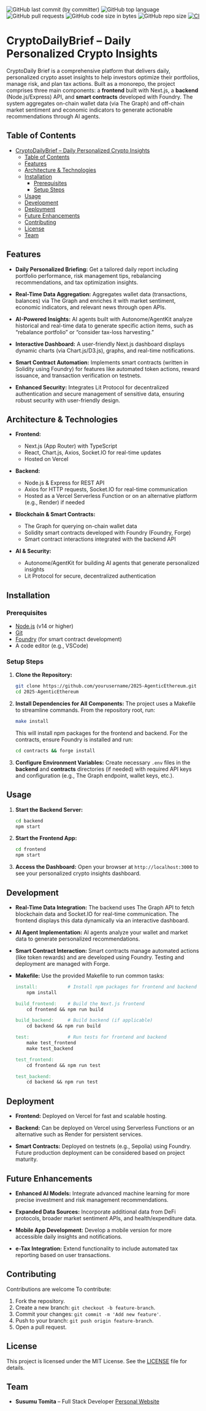 ![GitHub last commit (by committer)](https://img.shields.io/github/last-commit/susumutomita/2025-AgenticEthereum)
![GitHub top language](https://img.shields.io/github/languages/top/susumutomita/2025-AgenticEthereum)
![GitHub pull requests](https://img.shields.io/github/issues-pr/susumutomita/2025-AgenticEthereum)
![GitHub code size in bytes](https://img.shields.io/github/languages/code-size/susumutomita/2025-AgenticEthereum)
![GitHub repo size](https://img.shields.io/github/repo-size/susumutomita/2025-AgenticEthereum)
[![CI](https://img.shields.io/github/actions/workflow/status/susumutomita/2025-AgenticEthereum/ci.yml?branch=main)](https://github.com/susumutomita/2025-AgenticEthereum/actions/workflows/ci.yml)

# CryptoDailyBrief – Daily Personalized Crypto Insights

CryptoDaily Brief is a comprehensive platform that delivers daily, personalized crypto asset insights to help investors optimize their portfolios, manage risk, and plan tax actions. Built as a monorepo, the project comprises three main components: a **frontend** built with Next.js, a **backend** (Node.js/Express) API, and **smart contracts** developed with Foundry. The system aggregates on-chain wallet data (via The Graph) and off-chain market sentiment and economic indicators to generate actionable recommendations through AI agents.

## Table of Contents

- [CryptoDailyBrief – Daily Personalized Crypto Insights](#cryptodailybrief--daily-personalized-crypto-insights)
  - [Table of Contents](#table-of-contents)
  - [Features](#features)
  - [Architecture \& Technologies](#architecture--technologies)
  - [Installation](#installation)
    - [Prerequisites](#prerequisites)
    - [Setup Steps](#setup-steps)
  - [Usage](#usage)
  - [Development](#development)
  - [Deployment](#deployment)
  - [Future Enhancements](#future-enhancements)
  - [Contributing](#contributing)
  - [License](#license)
  - [Team](#team)

## Features

- **Daily Personalized Briefing:**
  Get a tailored daily report including portfolio performance, risk management tips, rebalancing recommendations, and tax optimization insights.

- **Real-Time Data Aggregation:**
  Aggregates wallet data (transactions, balances) via The Graph and enriches it with market sentiment, economic indicators, and relevant news through open APIs.

- **AI-Powered Insights:**
  AI agents built with Autonome/AgentKit analyze historical and real-time data to generate specific action items, such as “rebalance portfolio” or “consider tax-loss harvesting.”

- **Interactive Dashboard:**
  A user-friendly Next.js dashboard displays dynamic charts (via Chart.js/D3.js), graphs, and real-time notifications.

- **Smart Contract Automation:**
  Implements smart contracts (written in Solidity using Foundry) for features like automated token actions, reward issuance, and transaction verification on testnets.

- **Enhanced Security:**
  Integrates Lit Protocol for decentralized authentication and secure management of sensitive data, ensuring robust security with user-friendly design.

## Architecture & Technologies

- **Frontend:**
  - Next.js (App Router) with TypeScript
  - React, Chart.js, Axios, Socket.IO for real-time updates
  - Hosted on Vercel

- **Backend:**
  - Node.js & Express for REST API
  - Axios for HTTP requests, Socket.IO for real-time communication
  - Hosted as a Vercel Serverless Function or on an alternative platform (e.g., Render) if needed

- **Blockchain & Smart Contracts:**
  - The Graph for querying on-chain wallet data
  - Solidity smart contracts developed with Foundry (Foundry, Forge)
  - Smart contract interactions integrated with the backend API

- **AI & Security:**
  - Autonome/AgentKit for building AI agents that generate personalized insights
  - Lit Protocol for secure, decentralized authentication

## Installation

### Prerequisites

- [Node.js](https://nodejs.org/) (v14 or higher)
- [Git](https://git-scm.com/)
- [Foundry](https://book.getfoundry.sh/) (for smart contract development)
- A code editor (e.g., VSCode)

### Setup Steps

1. **Clone the Repository:**
   ```bash
   git clone https://github.com/yourusername/2025-AgenticEthereum.git
   cd 2025-AgenticEthereum
   ```

2. **Install Dependencies for All Components:**
   The project uses a Makefile to streamline commands. From the repository root, run:
   ```bash
   make install
   ```
   This will install npm packages for the frontend and backend. For the contracts, ensure Foundry is installed and run:
   ```bash
   cd contracts && forge install
   ```

3. **Configure Environment Variables:**
   Create necessary `.env` files in the **backend** and **contracts** directories (if needed) with required API keys and configuration (e.g., The Graph endpoint, wallet keys, etc.).

## Usage

1. **Start the Backend Server:**
   ```bash
   cd backend
   npm start
   ```
2. **Start the Frontend App:**
   ```bash
   cd frontend
   npm start
   ```
3. **Access the Dashboard:**
   Open your browser at `http://localhost:3000` to see your personalized crypto insights dashboard.

## Development

- **Real-Time Data Integration:**
  The backend uses The Graph API to fetch blockchain data and Socket.IO for real-time communication. The frontend displays this data dynamically via an interactive dashboard.

- **AI Agent Implementation:**
  AI agents analyze your wallet and market data to generate personalized recommendations.

- **Smart Contract Interaction:**
  Smart contracts manage automated actions (like token rewards) and are developed using Foundry. Testing and deployment are managed with Forge.

- **Makefile:**
  Use the provided Makefile to run common tasks:

  ```makefile
  install:           # Install npm packages for frontend and backend
      npm install

  build_frontend:    # Build the Next.js frontend
      cd frontend && npm run build

  build_backend:     # Build backend (if applicable)
      cd backend && npm run build

  test:              # Run tests for frontend and backend
      make test_frontend
      make test_backend

  test_frontend:
      cd frontend && npm run test

  test_backend:
      cd backend && npm run test
  ```

## Deployment

- **Frontend:**
  Deployed on Vercel for fast and scalable hosting.

- **Backend:**
  Can be deployed on Vercel using Serverless Functions or an alternative such as Render for persistent services.

- **Smart Contracts:**
  Deployed on testnets (e.g., Sepolia) using Foundry. Future production deployment can be considered based on project maturity.

## Future Enhancements

- **Enhanced AI Models:**
  Integrate advanced machine learning for more precise investment and risk management recommendations.

- **Expanded Data Sources:**
  Incorporate additional data from DeFi protocols, broader market sentiment APIs, and health/expenditure data.

- **Mobile App Development:**
  Develop a mobile version for more accessible daily insights and notifications.

- **e-Tax Integration:**
  Extend functionality to include automated tax reporting based on user transactions.

## Contributing

Contributions are welcome To contribute:
1. Fork the repository.
2. Create a new branch: `git checkout -b feature-branch`.
3. Commit your changes: `git commit -m 'Add new feature'`.
4. Push to your branch: `git push origin feature-branch`.
5. Open a pull request.

## License

This project is licensed under the MIT License. See the [LICENSE](LICENSE) file for details.

## Team

- **Susumu Tomita** – Full Stack Developer
  [Personal Website](https://susumutomita.netlify.app/)
